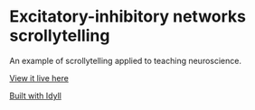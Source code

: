 # Excitatory-inhibitory networks scrollytelling

An example of scrollytelling applied to teaching neuroscience.

[View it live here](https://patrickmineault.github.io/scrollytelling)

[Built with Idyll](https://idyll-lang.org/)
